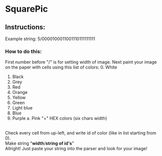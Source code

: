 # SquarePic
## Instructions:
Example string:
5/0000100011001110111111111
<br>
### How to do this:<br>
First number before "/" is for setting width of image.
Next paint your image on the paper with cells using this list of colors:
 0. White
 1. Black
 2. Grey
 3. Red
 4. Orange
 5. Yellow
 6. Green
 7. Light blue
 8. Blue
 9. Purple
 a. Pink
 "+" HEX colors (six chars width)
</ol>
<br>
Check every cell from up-left, and write id of color (like in list starting from 0).<br>
Make string "<b>width</b>/<b>string of id's</b>"<br>
Allright! Just paste your string into the parser and look for your image!
